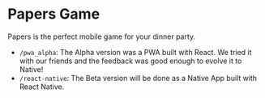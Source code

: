 # Papers Game

Papers is the perfect mobile game for your dinner party.

- `/pwa_alpha`: The Alpha version was a PWA built with React. We tried it with our friends and the feedback was good enough to evolve it to Native!
- `/react-native`: The Beta version will be done as a Native App built with React Native.

